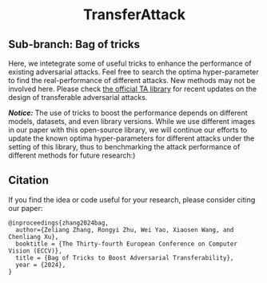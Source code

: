 <h1 align="center">TransferAttack</h1>

## Sub-branch: Bag of tricks

Here, we intetegrate some of useful tricks to enhance the performance of existing adversarial attacks. Feel free to search the optima hyper-parameter to find the real-performance of different attacks. New methods may not be involved here. Please check [the official TA library](https://github.com/Trustworthy-AI-Group/TransferAttack) for recent updates on the design of transferable adversarial attacks. 

***Notice:*** The use of tricks to boost the performance depends on different models, datasets, and even library versions. While we use different images in our paper with this open-source library,  we will continue our efforts to update the known optima hyper-parameters for different attacks under the setting of this library, thus to benchmarking the attack performance of different methods for future research:) 


## Citation

If you find the idea or code useful for your research, please consider citing our paper:

```
@inproceedings{zhang2024bag,
  author={Zeliang Zhang, Rongyi Zhu, Wei Yao, Xiaosen Wang, and  Chenliang Xu},
  booktitle = {The Thirty-fourth European Conference on Computer Vision (ECCV)},
  title = {Bag of Tricks to Boost Adversarial Transferability},
  year = {2024},
}

